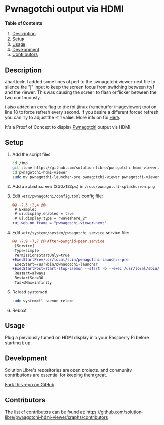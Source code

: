 # Pwnagotchi output via HDMI

#### Table of Contents

1. [Description](#description)
2. [Setup](#setup)
3. [Usage](#usage)
4. [Development](#development)
5. [Contributors](#contributors)

## Description

Jharttech:  I added some lines of perl to the pwnagotchi-viewer-next file to silence the "j" input to keep the screen focus from switching between tty1 and the viewer.  This was causing the screen to flash or flicker between the two continuously.

I also added an extra flag to the fbi (linux framebuffer imageviewer) tool on line 18 to force refresh every second.  If you desire a different forced refresh you can try to adjust the -t 1 value.  More info on fbi [Here](https://linux.die.net/man/1/fbi).

It's a Proof of Concept to display [Pwnagotchi](https://pwnagotchi.ai/) output via HDMI.

## Setup

1. Add the script files:

   ```sh
   cd /tmp
   git clone https://github.com/solution-libre/pwnagotchi-hdmi-viewer.git
   cd pwnagotchi-hdmi-viewer
   sudo mv pwnagotchi-launcher-pre pwnagotchi-viewer pwnagotchi-viewer-next /usr/local/sbin
   ```

2. Add a splashscreen (250x122px) in `/root/pwnagotchi-splashcreen.png`

3. Edit `/etc/pwnagotchi/config.toml` config file:

   ```diff
   @@ -2,3 +2,4 @@
    # Example:
    # ui.display.enabled = true
    # ui.display.type = "waveshare_2"
   +ui.web.on_frame = "pwnagotchi-viewer-next"
   ```

4. Edit `/etc/systemd/system/pwnagotchi.service` service file:

   ```diff
   @@ -7,9 +7,7 @@ After=pwngrid-peer.service
    [Service]
    Type=simple
    PermissionsStartOnly=true
   +ExecStartPre=/usr/local/sbin/pwnagotchi-launcher-pre
    ExecStart=/usr/bin/pwnagotchi-launcher
   +ExecStartPost=start-stop-daemon --start -b --exec /usr/local/sbin/pwnagotchi-viewer
    Restart=always
    RestartSec=30
    TasksMax=infinity
   ```

5. Reload systemctl

   ```sh
   sudo systemctl daemon-reload
   ```

6. Reboot

## Usage

Plug a previously turned on HDMI display into your Raspberry Pi before starting it up.

## Development

[Solution Libre](https://www.solution-libre.fr)'s repositories are open projects, and community contributions are essential for keeping them great.

[Fork this repo on GitHub](https://github.com/solution-libre/pwnagotchi-hdmi-viewer/fork)

## Contributors

The list of contributors can be found at: <https://github.com/solution-libre/pwnagotchi-hdmi-viewer/graphs/contributors>
